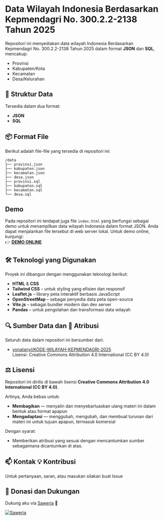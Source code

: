 # Data Wilayah Indonesia Berdasarkan Kepmendagri No. 300.2.2-2138 Tahun 2025

Repositori ini menyediakan data wilayah Indonesia Berdasarkan Kepmendagri No. 300.2.2-2138 Tahun 2025 dalam format **JSON** dan **SQL**, mencakup:

- Provinsi
- Kabupaten/Kota
- Kecamatan
- Desa/Kelurahan

## 📁 Struktur Data

Tersedia dalam dua format:

- **JSON**
- **SQL**

## 📦 Format File

Berikut adalah file-file yang tersedia di repositori ini:

```
/data
├── provinsi.json
├── kabupaten.json
├── kecamatan.json
├── desa.json
├── provinsi.sql
├── kabupaten.sql
├── kecamatan.sql
└── desa.sql
```

## Demo

Pada repositori ini terdapat juga file `index.html` yang berfungsi sebagai demo untuk menampilkan data wilayah Indonesia dalam format JSON. Anda dapat menjalankan file tersebut di web server lokal. Untuk demo online, kunjungi:  
👉 [**DEMO ONLINE**](https://wilayah-indonesia.shineborneo.com)

## 🛠️ Teknologi yang Digunakan

Proyek ini dibangun dengan menggunakan teknologi berikut:

- **HTML** & **CSS**
- **Tailwind CSS** – untuk styling yang efisien dan responsif
- **Leaflet.js** – library peta interaktif berbasis JavaScript
- **OpenStreetMap** – sebagai penyedia data peta open-source
- **Vite.js** – sebagai bundler modern dan dev server
- **Pandas** – untuk pengolahan dan transformasi data wilayah

## 🔍 Sumber Data dan 📝 Atribusi

Seluruh data dalam repositori ini bersumber dari:

- [yonatanyl/KODE-WILAYAH-KEPMENDAGRI-2025](https://github.com/yonatanyl/KODE-WILAYAH-KEPMENDAGRI-2025)  
  Lisensi: Creative Commons Attribution 4.0 International (CC BY 4.0)

## ⚖️ Lisensi

Repositori ini dirilis di bawah lisensi **Creative Commons Attribution 4.0 International (CC BY 4.0)**.

Artinya, Anda bebas untuk:

- **Membagikan** — menyalin dan menyebarluaskan ulang materi ini dalam bentuk atau format apapun
- **Mengadaptasi** — menggubah, mengubah, dan membuat turunan dari materi ini untuk tujuan apapun, termasuk komersial

Dengan syarat:

- Memberikan atribusi yang sesuai dengan mencantumkan sumber sebagaimana dicantumkan di atas.

## 📫 Kontak 💡 Kontribusi

Untuk pertanyaan, saran, atau masukan silakan buat Issue

## 💖 Donasi dan Dukungan

Dukung aku via [Saweria](https://saweria.co/indrayoga) 🙏

[![Saweria](https://img.shields.io/badge/Saweria-Dukung%20Saya-orange?style=for-the-badge&logo=coffee)](https://saweria.co/indrayoga)
